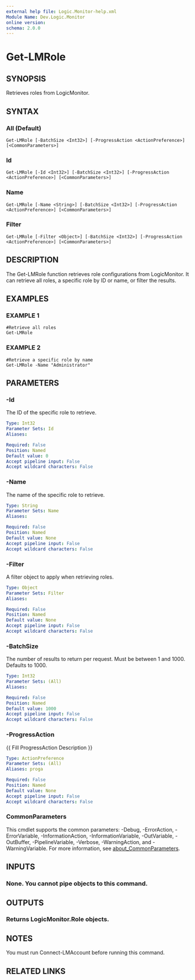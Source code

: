 ```yaml
---
external help file: Logic.Monitor-help.xml
Module Name: Dev.Logic.Monitor
online version:
schema: 2.0.0
---
```


# Get-LMRole

## SYNOPSIS
Retrieves roles from LogicMonitor.

## SYNTAX

### All (Default)
```
Get-LMRole [-BatchSize <Int32>] [-ProgressAction <ActionPreference>] [<CommonParameters>]
```

### Id
```
Get-LMRole [-Id <Int32>] [-BatchSize <Int32>] [-ProgressAction <ActionPreference>] [<CommonParameters>]
```

### Name
```
Get-LMRole [-Name <String>] [-BatchSize <Int32>] [-ProgressAction <ActionPreference>] [<CommonParameters>]
```

### Filter
```
Get-LMRole [-Filter <Object>] [-BatchSize <Int32>] [-ProgressAction <ActionPreference>] [<CommonParameters>]
```

## DESCRIPTION
The Get-LMRole function retrieves role configurations from LogicMonitor.
It can retrieve all roles, a specific role by ID or name, or filter the results.

## EXAMPLES

### EXAMPLE 1
```
#Retrieve all roles
Get-LMRole
```

### EXAMPLE 2
```
#Retrieve a specific role by name
Get-LMRole -Name "Administrator"
```

## PARAMETERS

### -Id
The ID of the specific role to retrieve.

```yaml
Type: Int32
Parameter Sets: Id
Aliases:

Required: False
Position: Named
Default value: 0
Accept pipeline input: False
Accept wildcard characters: False
```

### -Name
The name of the specific role to retrieve.

```yaml
Type: String
Parameter Sets: Name
Aliases:

Required: False
Position: Named
Default value: None
Accept pipeline input: False
Accept wildcard characters: False
```

### -Filter
A filter object to apply when retrieving roles.

```yaml
Type: Object
Parameter Sets: Filter
Aliases:

Required: False
Position: Named
Default value: None
Accept pipeline input: False
Accept wildcard characters: False
```

### -BatchSize
The number of results to return per request.
Must be between 1 and 1000.
Defaults to 1000.

```yaml
Type: Int32
Parameter Sets: (All)
Aliases:

Required: False
Position: Named
Default value: 1000
Accept pipeline input: False
Accept wildcard characters: False
```

### -ProgressAction
{{ Fill ProgressAction Description }}

```yaml
Type: ActionPreference
Parameter Sets: (All)
Aliases: proga

Required: False
Position: Named
Default value: None
Accept pipeline input: False
Accept wildcard characters: False
```

### CommonParameters
This cmdlet supports the common parameters: -Debug, -ErrorAction, -ErrorVariable, -InformationAction, -InformationVariable, -OutVariable, -OutBuffer, -PipelineVariable, -Verbose, -WarningAction, and -WarningVariable. For more information, see [about_CommonParameters](http://go.microsoft.com/fwlink/?LinkID=113216).

## INPUTS

### None. You cannot pipe objects to this command.
## OUTPUTS

### Returns LogicMonitor.Role objects.
## NOTES
You must run Connect-LMAccount before running this command.

## RELATED LINKS
